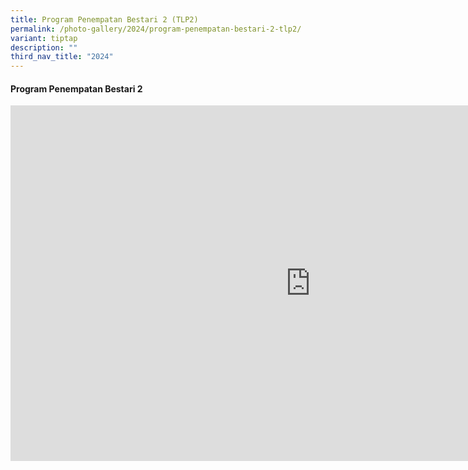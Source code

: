 ```yaml
---
title: Program Penempatan Bestari 2 (TLP2)
permalink: /photo-gallery/2024/program-penempatan-bestari-2-tlp2/
variant: tiptap
description: ""
third_nav_title: "2024"
---
```

<h4><strong>Program Penempatan Bestari 2</strong></h4>
<div class="iframe-wrapper">
<iframe height="569" width="960" allowfullscreen="true" frameborder="0" src="https://docs.google.com/presentation/d/e/2PACX-1vS7_LcjANyPGfcXsVe6Nf-ePAVr2VNoLmIDuof3eZRvRn4Kw0Be7A3WqP3Z_JqyY-KIA3xGl3KKkBUt/embed?start=false&amp;loop=false&amp;delayms=3000"></iframe>
</div>
<p></p>
<p></p>